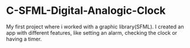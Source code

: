 # C-SFML-Digital-Analogic-Clock
My first project where i worked with a graphic library(SFML). I created an app with different features, like setting an alarm, checking the clock or having a timer.
